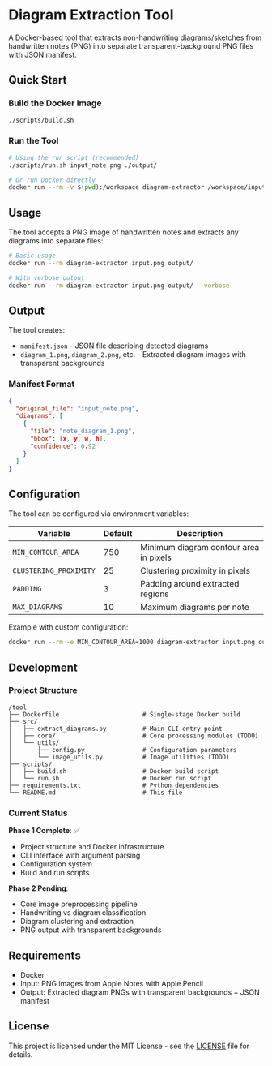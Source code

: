# Diagram Extraction Tool

A Docker-based tool that extracts non-handwriting diagrams/sketches from handwritten notes (PNG) into separate transparent-background PNG files with JSON manifest.

## Quick Start

### Build the Docker Image

```bash
./scripts/build.sh
```

### Run the Tool

```bash
# Using the run script (recommended)
./scripts/run.sh input_note.png ./output/

# Or run Docker directly
docker run --rm -v $(pwd):/workspace diagram-extractor /workspace/input_note.png /workspace/output/
```

## Usage

The tool accepts a PNG image of handwritten notes and extracts any diagrams into separate files:

```bash
# Basic usage
docker run --rm diagram-extractor input.png output/

# With verbose output
docker run --rm diagram-extractor input.png output/ --verbose
```

## Output

The tool creates:
- `manifest.json` - JSON file describing detected diagrams
- `diagram_1.png`, `diagram_2.png`, etc. - Extracted diagram images with transparent backgrounds

### Manifest Format

```json
{
  "original_file": "input_note.png",
  "diagrams": [
    {
      "file": "note_diagram_1.png",
      "bbox": [x, y, w, h],
      "confidence": 0.92
    }
  ]
}
```

## Configuration

The tool can be configured via environment variables:

| Variable | Default | Description |
|----------|---------|-------------|
| `MIN_CONTOUR_AREA` | 750 | Minimum diagram contour area in pixels |
| `CLUSTERING_PROXIMITY` | 25 | Clustering proximity in pixels |
| `PADDING` | 3 | Padding around extracted regions |
| `MAX_DIAGRAMS` | 10 | Maximum diagrams per note |

Example with custom configuration:
```bash
docker run --rm -e MIN_CONTOUR_AREA=1000 diagram-extractor input.png output/
```

## Development

### Project Structure

```
/tool
├── Dockerfile                       # Single-stage Docker build
├── src/
│   ├── extract_diagrams.py          # Main CLI entry point
│   ├── core/                        # Core processing modules (TODO)
│   └── utils/
│       ├── config.py                # Configuration parameters
│       └── image_utils.py           # Image utilities (TODO)
├── scripts/
│   ├── build.sh                     # Docker build script
│   └── run.sh                       # Docker run script
├── requirements.txt                 # Python dependencies
└── README.md                        # This file
```

### Current Status

**Phase 1 Complete**: ✅
- Project structure and Docker infrastructure
- CLI interface with argument parsing
- Configuration system
- Build and run scripts

**Phase 2 Pending**: 
- Core image preprocessing pipeline
- Handwriting vs diagram classification
- Diagram clustering and extraction
- PNG output with transparent backgrounds

## Requirements

- Docker
- Input: PNG images from Apple Notes with Apple Pencil
- Output: Extracted diagram PNGs with transparent backgrounds + JSON manifest

## License

This project is licensed under the MIT License - see the [LICENSE](LICENSE) file for details.
